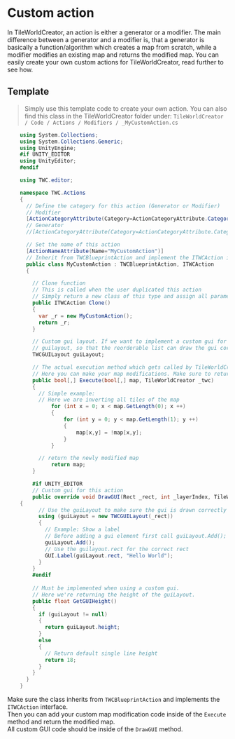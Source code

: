 # Custom action
In TileWorldCreator, an action is either a generator or a modifier. The main difference between a generator and a modifier is, that a generator is basically a function/algorithm which creates a map from scratch, while a modifier modifies an existing map and returns the modified map. 
You can easily create your own custom actions for TileWorldCreator, read further to see how.  

## Template
> Simply use this template code to create your own action.
You can also find this class in the TileWorldCreator folder under: `TileWorldCreator / Code / Actions / Modifiers / _MyCustomAction.cs`

```csharp
    using System.Collections;
    using System.Collections.Generic;
    using UnityEngine;
    #if UNITY_EDITOR
    using UnityEditor;
    #endif

    using TWC.editor;

    namespace TWC.Actions
    {
      // Define the category for this action (Generator or Modifier)
      // Modifier
      [ActionCategoryAttribute(Category=ActionCategoryAttribute.CategoryTypes.Modifiers)]
      // Generator
      //[ActionCategoryAttribute(Category=ActionCategoryAttribute.CategoryTypes.Generators)]

      // Set the name of this action
      [ActionNameAttribute(Name="MyCustomAction")]
      // Inherit from TWCBlueprintAction and implement the ITWCAction interface
      public class MyCustomAction : TWCBlueprintAction, ITWCAction
      {

        // Clone function
        // This is called when the user duplicated this action
        // Simply return a new class of this type and assign all parameters
        public ITWCAction Clone()
        {
          var _r = new MyCustomAction();
          return _r;
        }

        // Custom gui layout. If we want to implement a custom gui for this action we need this 
        // guilayout, so that the reorderable list can draw the gui correctly.
        TWCGUILayout guiLayout;

        // The actual execution method which gets called by TileWorldCreator.
        // Here you can make your map modifications. Make sure to return the new map.
        public bool[,] Execute(bool[,] map, TileWorldCreator _twc)
        {
          // Simple example: 
          // Here we are inverting all tiles of the map
              for (int x = 0; x < map.GetLength(0); x ++)
              {
                  for (int y = 0; y < map.GetLength(1); y ++)
                  {
                      map[x,y] = !map[x,y];
                  }
              }

          // return the newly modified map
              return map;
        }

        #if UNITY_EDITOR
        // Custom gui for this action
        public override void DrawGUI(Rect _rect, int _layerIndex, TileWorldCreatorAsset _asset, TileWorldCreator _twc)
	{
          // Use the guiLayout to make sure the gui is drawn correctly in the reorderable list
          using (guiLayout = new TWCGUILayout(_rect))
          {
            // Example: Show a label
            // Before adding a gui element first call guiLayout.Add();
            guiLayout.Add();
            // Use the guilayout.rect for the correct rect
            GUI.Label(guiLayout.rect, "Hello World");
          }
        }
        #endif
        
        // Must be implemented when using a custom gui.
        // Here we're returning the height of the guiLayout.
        public float GetGUIHeight()
        { 
          if (guiLayout != null)
          {
            return guiLayout.height;
          }
          else
          {
            // Return default single line height
            return 18;
          }
        }
      }
    }

```


Make sure the class inherits from `TWCBlueprintAction` and implements the `ITWCAction` interface.  
Then you can add your custom map modification code inside of the `Execute` method and return the modified map.  
All custom GUI code should be inside of the `DrawGUI` method.  
